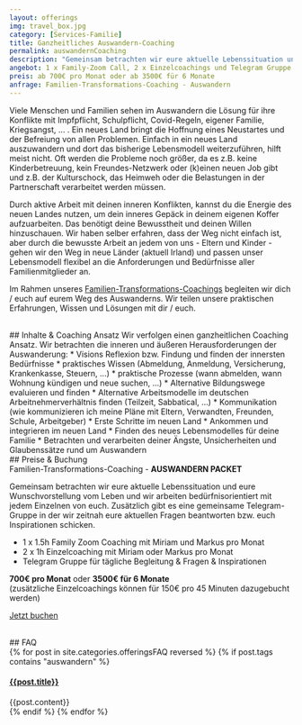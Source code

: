 ```yaml
---
layout: offerings
img: travel_box.jpg
category: [Services-Familie]
title: Ganzheitliches Auswandern-Coaching
permalink: auswandernCoaching
description: "Gemeinsam betrachten wir eure aktuelle Lebenssituation und eure Wunschvorstellung vom Leben im Ausland."
angebot: 1 x Family-Zoom Call, 2 x Einzelcoachings und Telegram Gruppe
preis: ab 700€ pro Monat oder ab 3500€ für 6 Monate
anfrage: Familien-Transformations-Coaching - Auswandern
---
```


Viele Menschen und Familien sehen im Auswandern die Lösung für ihre Konflikte mit Impfpflicht, Schulpflicht, Covid-Regeln, eigener Familie, Kriegsangst, ... . Ein neues Land bringt die Hoffnung eines Neustartes und der Befreiung von allen Problemen. Einfach in ein neues Land
auszuwandern und dort das bisherige Lebensmodell weiterzuführen, hilft meist nicht. Oft werden die Probleme noch größer, da es z.B. keine Kinderbetreuung, kein Freundes-Netzwerk oder (k)einen neuen Job gibt und z.B. der Kulturschock, das Heimweh oder die Belastungen in der Partnerschaft verarbeitet werden müssen.

Durch aktive Arbeit mit deinen inneren Konflikten, kannst du die Energie des neuen Landes nutzen, um dein inneres Gepäck in deinem eigenen Koffer aufzuarbeiten. Das benötigt deine Bewusstheit und deinen Willen hinzuschauen. Wir haben selber erfahren, dass der Weg nicht einfach ist, aber durch die bewusste Arbeit an jedem von uns - Eltern und Kinder - gehen wir den Weg in neue Länder (aktuell Irland) und passen unser Lebensmodell flexibel an die Anforderungen und Bedürfnisse aller Familienmitglieder an.

Im Rahmen unseres [Familien-Transformations-Coachings](/services-familie/2021/12/12/FamilenCoaching/) begleiten wir dich / euch auf eurem Weg des Auswanderns. Wir teilen unsere praktischen Erfahrungen, Wissen und Lösungen mit dir / euch.

<br>
## Inhalte & Coaching Ansatz
Wir verfolgen einen ganzheitlichen Coaching Ansatz. Wir betrachten die inneren und äußeren Herausforderungen der Auswanderung:
* Visions Reflexion bzw. Findung und finden der innersten Bedürfnisse
* praktisches Wissen (Abmeldung, Anmeldung, Versicherung, Krankenkasse, Steuern, ...)
* praktische Prozesse (wann abmelden, wann Wohnung kündigen und neue suchen, ...)
* Alternative Bildungswege evaluieren und finden
* Alternative Arbeitsmodelle im deutschen Arbeitnehmerverhältnis finden (Teilzeit, Sabbatical, ...)
* Kommunikation (wie kommunizieren ich meine Pläne mit Eltern, Verwandten, Freunden, Schule, Arbeitgeber)
* Erste Schritte im neuen Land
* Ankommen und integrieren im neuen Land
* Finden des neues Lebensmodelles für deine Familie
* Betrachten und verarbeiten deiner Ängste, Unsicherheiten und Glaubenssätze rund um Auswandern

<br>
## Preise & Buchung
<div class="panel panel-info">
<div class="panel-heading">Familien-Transformations-Coaching - <b>AUSWANDERN PACKET</b></div>
<div class="panel-body">
  <p>Gemeinsam betrachten wir eure aktuelle Lebenssituation und eure Wunschvorstellung vom Leben und wir arbeiten bedürfnisorientiert mit jedem Einzelnen von euch. Zusätzlich gibt es eine gemeinsame Telegram-Gruppe in der wir zeitnah eure aktuellen Fragen beantworten bzw. euch Inspirationen schicken.</p>
  <ul>
  <li>1 x 1.5h Family Zoom Coaching mit Miriam und Markus pro Monat</li>
  <li>2 x 1h Einzelcoaching mit Miriam oder Markus pro Monat</li>
  <li>Telegram Gruppe für tägliche Begleitung & Fragen & Inspirationen</li>
  </ul>
  <b>700€ pro Monat</b> oder <b>3500€ für 6 Monate</b><br>
  (zusätzliche Einzelcoachings können für 150€ pro 45 Minuten dazugebucht werden)
  <p><a href="mailto:{{ site.email }}?subject=Familien-Transformations-Coaching - Auswandern Package" target="_blank" class="btn btn-primary">Jetzt buchen</a></p>
</div>
</div>


<br>
## FAQ
<div class="panel-group" id="accordion" role="tablist" aria-multiselectable="true">
  <div class="panel panel-default">
  {% for post in site.categories.offeringsFAQ reversed %}
    {% if post.tags contains "auswandern" %}
    <div class="panel-heading" role="tab" id="{{post.anker}}Head">
      <h4 class="panel-title">
        <a rclass="collapsed" ole="button" data-toggle="collapse" data-parent="#accordion" href="#{{post.anker}}Role" aria-expanded="false" aria-controls="{{post.anker}}">
          {{post.title}}
        </a>
      </h4>
    </div>
    <div id="{{post.anker}}Role" class="panel-collapse collapse" role="tabpanel" aria-labelledby="{{post.anker}}Head">
      <div class="panel-body">
        {{post.content}}
      </div>
    </div>
    {% endif %}
  {% endfor %}
  </div>
</div>
